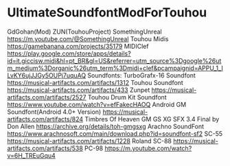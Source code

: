 # UltimateSoundfontModForTouhou
GdGohan(Mod)
ZUN(TouhouProject)
SomethingUnreal
https://m.youtube.com/@SomethingUnreal
Touhou Midis
https://gamebanana.com/projects/35179
MIDIClef
https://play.google.com/store/apps/details?id=it.giccisw.midi&hl=pt_BR&gl=US&referrer=utm_source%3Dgoogle%26utm_medium%3Dorganic%26utm_term%3Dmidi+clef&pcampaignid=APPU_1_ILvKY6ujJJGy5OUPj7uquAQ
Soundfonts:
TurboGrafx-16 Soundfont
https://musical-artifacts.com/artifacts/1312
Touhou Soundfont
https://musical-artifacts.com/artifacts/433
Zunpet
https://musical-artifacts.com/artifacts/2527
Touhou Drum Kit Soundfont
https://www.youtube.com/watch?v=efFakecHAOQ
Android GM Soundfont(Android 4.0+ Version)
https://musical-artifacts.com/artifacts/824
Timbres Of Heaven GM GS XG SFX 3.4 Final by Don Allen
https://archive.org/details/toh-gmgsxg
Arachno SoundFont
https://www.arachnosoft.com/main/download.php?id=soundfont-sf2
SC-55
https://musical-artifacts.com/artifacts/1228
Roland SC-88
https://musical-artifacts.com/artifacts/538
PC-98
https://m.youtube.com/watch?v=6H_TREuGqu4
